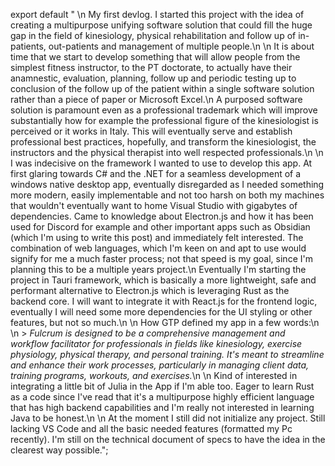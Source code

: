 export default "   \n   My first devlog. I started this project with the idea of creating a multipurpose unifying software solution that could fill the huge gap in the field of kinesiology, physical rehabilitation and follow up of in-patients, out-patients and management of multiple people.\n   \n   It is about time that we start to develop something that will allow people from the simplest fitness instructor, to the PT doctorate, to actually have their anamnestic, evaluation, planning, follow up and periodic testing up to conclusion of the follow up of the patient within a single software solution rather than a piece of paper or Microsoft Excel.\n   A purposed software solution is paramount even as a professional trademark which will improve substantially how for example the professional figure of the kinesiologist is perceived or it works in Italy. This will eventually serve and establish professional best practices, hopefully, and transform the kinesiologist, the instructors and the physical therapist into well respected professionals.\n   \n   I was indecisive on the framework I wanted to use to develop this app. At first glaring towards C# and the .NET for a seamless development of a windows native desktop app, eventually disregarded as I needed something more modern, easily implementable and not too harsh on both my machines that wouldn't eventually want to home Visual Studio with gigabytes of dependencies. Came to knowledge about Electron.js and how it has been used for Discord for example and other important apps such as Obsidian (which I'm using to write this post) and immediately felt interested. The combination of web languages, which I'm keen on and apt to use would signify for me a much faster process; not that speed is my goal, since I'm planning this to be a multiple years project.\n   Eventually I'm starting the project in Tauri framework, which is basically a more lightweight, safe and performant alternative to Electron.js which is leveraging Rust as the backend core. I will want to integrate it with React.js for the frontend logic, eventually I will need some more dependencies for the UI styling or other features, but not so much.\n   \n   How GTP defined my app in a few words:\n   \n   > *Fulcrum is designed to be a comprehensive management and workflow facilitator for professionals in fields like kinesiology, exercise physiology, physical therapy, and personal training. It's meant to streamline and enhance their work processes, particularly in managing client data, training programs, workouts, and exercises.*\n   \n   Kind of interested in integrating a little bit of Julia in the App if I'm able too. Eager to learn Rust as a code since I've read that it's a multipurpose highly efficient language that has high backend capabilities and I'm really not interested in learning Java to be honest.\n   \n   At the moment I still did not initialize any project. Still lacking VS Code and all the basic needed features (formatted my Pc recently). I'm still on the technical document of specs to have the idea in the clearest way possible.";